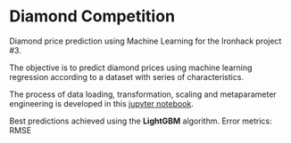 # Diamond Competition
Diamond price prediction using Machine Learning for the Ironhack project #3.

The objective is to predict diamond prices using machine learning regression according to a dataset with series of characteristics.

The process of data loading, transformation, scaling and metaparameter engineering is developed in this [jupyter notebook](main.ipynb).

Best predictions achieved using the **LightGBM** algorithm.
Error metrics: RMSE
